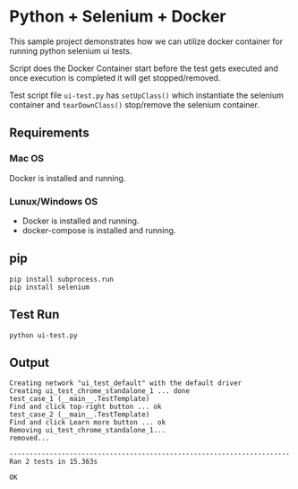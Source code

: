 # Python + Selenium + Docker
This sample project demonstrates how we can utilize docker container for running python selenium ui tests.

Script does the Docker Container start before the test gets executed and once execution is completed it will get stopped/removed.

Test script file `ui-test.py` has `setUpClass()` which instantiate the selenium container and `tearDownClass()` stop/remove the selenium container.

## Requirements
### Mac OS

Docker is installed and running.

### Lunux/Windows OS

* Docker is installed and running.
* docker-compose is installed and running. 

## pip 

```
pip install subprocess.run
pip install selenium 
```

## Test Run

```
python ui-test.py
```

## Output

```
Creating network "ui_test_default" with the default driver
Creating ui_test_chrome_standalone_1 ... done
test_case_1 (__main__.TestTemplate)
Find and click top-right button ... ok
test_case_2 (__main__.TestTemplate)
Find and click Learn more button ... ok
Removing ui_test_chrome_standalone_1...
removed...

----------------------------------------------------------------------
Ran 2 tests in 15.363s

OK
```
